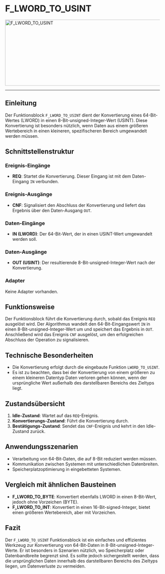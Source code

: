 # F_LWORD_TO_USINT

<img width="1462" height="214" alt="F_LWORD_TO_USINT" src="https://github.com/user-attachments/assets/3e074b62-8455-47a2-93d5-a1b212894115" />

* * * * * * * * * *
## Einleitung
Der Funktionsblock `F_LWORD_TO_USINT` dient der Konvertierung eines 64-Bit-Wertes (LWORD) in einen 8-Bit-unsigned-Integer-Wert (USINT). Diese Konvertierung ist besonders nützlich, wenn Daten aus einem größeren Wertebereich in einen kleineren, spezifischeren Bereich umgewandelt werden müssen.

## Schnittstellenstruktur

### **Ereignis-Eingänge**
- **REQ**: Startet die Konvertierung. Dieser Eingang ist mit dem Daten-Eingang `IN` verbunden.

### **Ereignis-Ausgänge**
- **CNF**: Signalisiert den Abschluss der Konvertierung und liefert das Ergebnis über den Daten-Ausgang `OUT`.

### **Daten-Eingänge**
- **IN (LWORD)**: Der 64-Bit-Wert, der in einen USINT-Wert umgewandelt werden soll.

### **Daten-Ausgänge**
- **OUT (USINT)**: Der resultierende 8-Bit-unsigned-Integer-Wert nach der Konvertierung.

### **Adapter**
Keine Adapter vorhanden.

## Funktionsweise
Der Funktionsblock führt die Konvertierung durch, sobald das Ereignis `REQ` ausgelöst wird. Der Algorithmus wandelt den 64-Bit-Eingangswert `IN` in einen 8-Bit-unsigned-Integer-Wert um und speichert das Ergebnis in `OUT`. Anschließend wird das Ereignis `CNF` ausgelöst, um den erfolgreichen Abschluss der Operation zu signalisieren.

## Technische Besonderheiten
- Die Konvertierung erfolgt durch die eingebaute Funktion `LWORD_TO_USINT`.
- Es ist zu beachten, dass bei der Konvertierung von einem größeren zu einem kleineren Datentyp Daten verloren gehen können, wenn der ursprüngliche Wert außerhalb des darstellbaren Bereichs des Zieltyps liegt.

## Zustandsübersicht
1. **Idle-Zustand**: Wartet auf das `REQ`-Ereignis.
2. **Konvertierungs-Zustand**: Führt die Konvertierung durch.
3. **Bestätigungs-Zustand**: Sendet das `CNF`-Ereignis und kehrt in den Idle-Zustand zurück.

## Anwendungsszenarien
- Verarbeitung von 64-Bit-Daten, die auf 8-Bit reduziert werden müssen.
- Kommunikation zwischen Systemen mit unterschiedlichen Datenbreiten.
- Speicherplatzoptimierung in eingebetteten Systemen.

## Vergleich mit ähnlichen Bausteinen
- **F_LWORD_TO_BYTE**: Konvertiert ebenfalls LWORD in einen 8-Bit-Wert, jedoch ohne Vorzeichen (BYTE).
- **F_LWORD_TO_INT**: Konvertiert in einen 16-Bit-signed-Integer, bietet einen größeren Wertebereich, aber mit Vorzeichen.

## Fazit
Der `F_LWORD_TO_USINT` Funktionsblock ist ein einfaches und effizientes Werkzeug zur Konvertierung von 64-Bit-Daten in 8-Bit-unsigned-Integer-Werte. Er ist besonders in Szenarien nützlich, wo Speicherplatz oder Datenbandbreite begrenzt sind. Es sollte jedoch sichergestellt werden, dass die ursprünglichen Daten innerhalb des darstellbaren Bereichs des Zieltyps liegen, um Datenverluste zu vermeiden.
